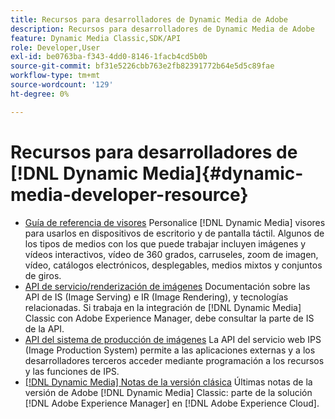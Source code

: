```yaml
---
title: Recursos para desarrolladores de Dynamic Media de Adobe
description: Recursos para desarrolladores de Dynamic Media de Adobe
feature: Dynamic Media Classic,SDK/API
role: Developer,User
exl-id: be0763ba-f343-4dd0-8146-1facb4cd5b0b
source-git-commit: bf31e5226cbb763e2fb82391772b64e5d5c89fae
workflow-type: tm+mt
source-wordcount: '129'
ht-degree: 0%

---
```


# Recursos para desarrolladores de [!DNL Dynamic Media]{#dynamic-media-developer-resource}

* [Guía de referencia de visores](/help/aem-viewers-ref/homeviewers.md)<!-- (https://experienceleague.adobe.com/docs/dynamic-media-developer-resources/library/homeviewers.html?lang=es) -->
Personalice [!DNL Dynamic Media] visores para usarlos en dispositivos de escritorio y de pantalla táctil. Algunos de los tipos de medios con los que puede trabajar incluyen imágenes y vídeos interactivos, vídeo de 360 grados, carruseles, zoom de imagen, vídeo, catálogos electrónicos, desplegables, medios mixtos y conjuntos de giros.
* [API de servicio/renderización de imágenes](/help/aem-is-ir-api/homeisir.md)<!-- (https://experienceleague.adobe.com/docs/dynamic-media-developer-resources/image-serving-api/homeisir.html?lang=es) -->
Documentación sobre las API de IS (Image Serving) e IR (Image Rendering), y tecnologías relacionadas. Si trabaja en la integración de [!DNL Dynamic Media] Classic con Adobe Experience Manager, debe consultar la parte de IS de la API.
* [API del sistema de producción de imágenes](/help/aem-ips-api/c-overview.md)
La API del servicio web IPS (Image Production System) permite a las aplicaciones externas y a los desarrolladores terceros acceder mediante programación a los recursos y las funciones de IPS.
* [[!DNL Dynamic Media] Notas de la versión clásica](/help/s7-release-notes/s7rn2017.md)
Últimas notas de la versión de Adobe [!DNL Dynamic Media] Classic: parte de la solución [!DNL Adobe Experience Manager] en [!DNL Adobe Experience Cloud].
